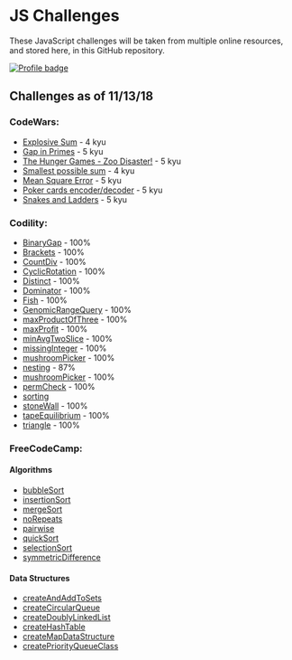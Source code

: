 # JS Challenges

These JavaScript challenges will be taken from multiple online resources, and stored here, in this GitHub repository.

[![Profile badge](https://www.codewars.com/users/Jpetrucci49/badges/large)](https://www.codewars.com/users/Jpetrucci49)

## Challenges as of 11/13/18

### CodeWars:

- [Explosive Sum](./codeWars/explosiveSum.js) - 4 kyu
- [Gap in Primes](codeWars/gapInPrimes.js) - 5 kyu
- [The Hunger Games - Zoo Disaster!](./codeWars/hungerGamesZooDisaster.js) - 5 kyu
- [Smallest possible sum](./codeWars/leastPossibleSum.js) - 4 kyu
- [Mean Square Error](./codeWars/meanSquareError.js) - 5 kyu
- [Poker cards encoder/decoder](./codeWars/pokerCardsEncoderDecoder.js) - 5 kyu
- [Snakes and Ladders](./codeWars/snakesAndLadders.js) - 5 kyu

### Codility:

- [BinaryGap](Codility/binaryGap.js) - 100%
- [Brackets](Codility/brackets.js) - 100%
- [CountDiv](Codility/countDiv.js) - 100%
- [CyclicRotation](Codility/cyclicRotation.js) - 100%
- [Distinct](Codility/distinct.js) - 100%
- [Dominator](Codility/dominator.js) - 100%
- [Fish](Codility/fish.js) - 100%
- [GenomicRangeQuery](Codility/genomicRangeQuery.js) - 100%
- [maxProductOfThree](Codility/maxProductOfThree.js) - 100%
- [maxProfit](Codility/maxProfit.js) - 100%
- [minAvgTwoSlice](Codility/minAvgTwoSlice.js) - 100%
- [missingInteger](Codility/missingInteger.js) - 100%
- [mushroomPicker](Codility/mushroomPicker.js) - 100%
- [nesting](Codility/nesting.js) - 87%
- [mushroomPicker](Codility/passingCars.js) - 100%
- [permCheck](Codility/permCheck.js) - 100%
- [sorting](Codility/sorting.js)
- [stoneWall](Codility/stoneWall.js) - 100%
- [tapeEquilibrium](Codility/tapeEquilibrium.js) - 100%
- [triangle](Codility/triangle.js) - 100%

### FreeCodeCamp:

#### Algorithms

- [bubbleSort](freeCodeCamp/algorithms/bubbleSort.js)
- [insertionSort](freeCodeCamp/algorithms/insertionSort.js)
- [mergeSort](freeCodeCamp/algorithms/mergeSort.js)
- [noRepeats](freeCodeCamp/algorithms/noRepeats.js)
- [pairwise](freeCodeCamp/algorithms/pairwise.js)
- [quickSort](freeCodeCamp/algorithms/quickSort.js)
- [selectionSort](freeCodeCamp/algorithms/selectionSort.js)
- [symmetricDifference](freeCodeCamp/algorithms/symmetricDifference.js)

#### Data Structures

- [createAndAddToSets](freeCodeCamp/dataStructures/createAndAddToSets.js)
- [createCircularQueue](freeCodeCamp/dataStructures/createCircularQueue.js)
- [createDoublyLinkedList](freeCodeCamp/dataStructures/createDoublyLinkedList.js)
- [createHashTable](freeCodeCamp/dataStructures/createHashTable.js)
- [createMapDataStructure](freeCodeCamp/dataStructures/createMapDataStructure.js)
- [createPriorityQueueClass](freeCodeCamp/dataStructures/createPriorityQueueClass.js)
